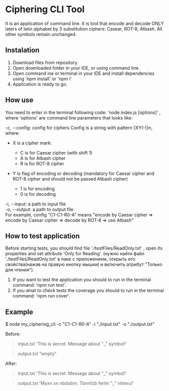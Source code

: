 # Ciphering CLI Tool

It is an application of command line. It is tool that encode and decode ONLY laters of latin alphabet by 3 substitution ciphers: Casear, ROT-8, Atbash. All other symbols remain unchanged.

## Instalation

1. Download files from repository.
2. Open downloaded folder in your IDE, or using command line.
3. Open command ine or terminal in your IDE and install dependencies using 'npm install' or 'npm i'
4. Application is ready to go.

## How use

You need to enter in the terminal following code: 'node index.js [options]' , where 'options' are command line parameters that looks like:

-c, --config: config for ciphers Config is a string with pattern {XY(-)}n, where:

- X is a cipher mark:

  - C is for Caesar cipher (with shift 1)
  - A is for Atbash cipher
  - R is for ROT-8 cipher

- Y is flag of encoding or decoding (mandatory for Caesar cipher and ROT-8 cipher and should not be passed Atbash cipher)
  - 1 is for encoding
  - 0 is for decoding

-i, --input: a path to input file  
-o, --output: a path to output file  
For example, config "C1-C1-R0-A" means "encode by Caesar cipher => encode by Caesar cipher => decode by ROT-8 => use Atbash"

## How to test application

Before starting tests, you should find file './testFiles/ReadOnly.txt' , open its properties and set attribute 'Only for Reading'.
(нужно найти файл './testFiles/ReadOnly.txt' в паке с приложением, открыть его свойства(нажав на правую кнопку мышки) и включить атрибут "Только для чтения").

1. If you want to test the application you should to run in the terminal command: 'npm run test'.
2. If you wnat to check tests the coverage you should to run in the terminal command: 'npm run cover'.

## Example

$ node my_ciphering_cli -c "C1-C1-R0-A" -i "./input.txt" -o "./output.txt"

Before:

> input.txt
> 'This is secret. Message about "\_" symbol!'

> output.txt
> "empty"

After:

> input.txt
> 'This is secret. Message about "\_" symbol!'

> output.txt
> 'Myxn xn nbdobm. Tbnnfzb ferlm "\_" nhteru!'
